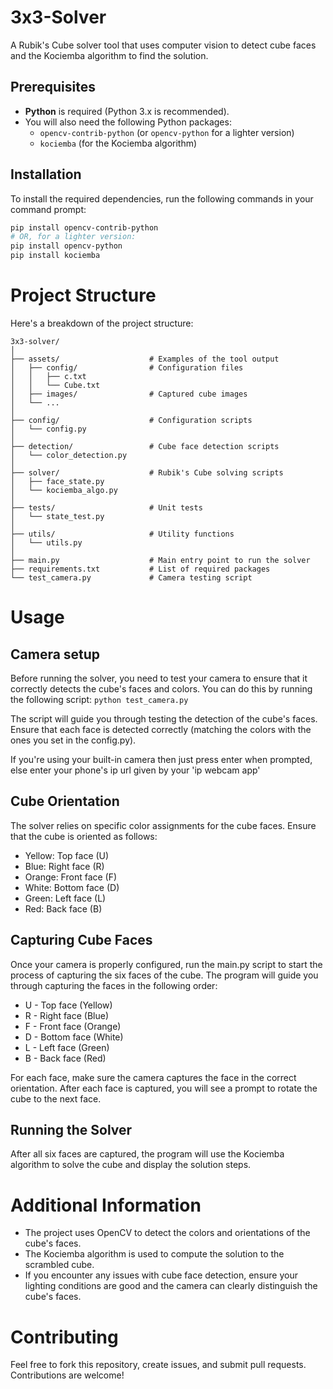 # 3x3-Solver

A Rubik's Cube solver tool that uses computer vision to detect cube faces and the Kociemba algorithm to find the solution.

## Prerequisites

- **Python** is required (Python 3.x is recommended).
- You will also need the following Python packages:
  - `opencv-contrib-python` (or `opencv-python` for a lighter version)
  - `kociemba` (for the Kociemba algorithm)

## Installation

To install the required dependencies, run the following commands in your command prompt:

```bash
pip install opencv-contrib-python
# OR, for a lighter version:
pip install opencv-python
pip install kociemba
```

# Project Structure

Here's a breakdown of the project structure:
```
3x3-solver/
│
├── assets/                    # Examples of the tool output
│   ├── config/                # Configuration files
│   │   ├── c.txt
│   │   └── Cube.txt
│   ├── images/                # Captured cube images
│   └── ...
│
├── config/                    # Configuration scripts
│   └── config.py
│
├── detection/                 # Cube face detection scripts
│   └── color_detection.py
│
├── solver/                    # Rubik's Cube solving scripts
│   ├── face_state.py
│   └── kociemba_algo.py
│
├── tests/                     # Unit tests
│   └── state_test.py
│
├── utils/                     # Utility functions
│   └── utils.py
│
├── main.py                    # Main entry point to run the solver
├── requirements.txt           # List of required packages
└── test_camera.py             # Camera testing script
```

# Usage
## Camera setup
Before running the solver, you need to test your camera to ensure that it correctly detects the cube's faces and colors. You can do this by running the following script:
`python test_camera.py`

The script will guide you through testing the detection of the cube's faces. Ensure that each face is detected correctly (matching the colors with the ones you set in the config.py).

If you're using your built-in camera then just press enter when prompted, else enter your phone's ip url given by your 'ip webcam app'

## Cube Orientation
The solver relies on specific color assignments for the cube faces. Ensure that the cube is oriented as follows:

   - Yellow: Top face (U)
   - Blue: Right face (R)
   - Orange: Front face (F)
   - White: Bottom face (D)
   - Green: Left face (L)
   - Red: Back face (B)

## Capturing Cube Faces
Once your camera is properly configured, run the main.py script to start the process of capturing the six faces of the cube. The program will guide you through capturing the faces in the following order:

  - U - Top face (Yellow)
  - R - Right face (Blue)
  - F - Front face (Orange)
  - D - Bottom face (White)
  - L - Left face (Green)
  - B - Back face (Red)

 For each face, make sure the camera captures the face in the correct orientation. After each face is captured, you will see a prompt to rotate the cube to the next face.

## Running the Solver
After all six faces are captured, the program will use the Kociemba algorithm to solve the cube and display the solution steps.

# Additional Information
* The project uses OpenCV to detect the colors and orientations of the cube's faces.
* The Kociemba algorithm is used to compute the solution to the scrambled cube.
* If you encounter any issues with cube face detection, ensure your lighting conditions are good and the camera can clearly distinguish the cube's faces.

# Contributing
Feel free to fork this repository, create issues, and submit pull requests. Contributions are welcome!

